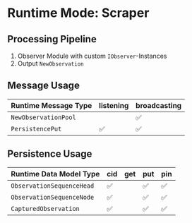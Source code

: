 # Runtime Mode: Scraper

## Processing Pipeline

1. Observer Module with custom `IObserver`-Instances
2. Output `NewObservation`

## Message Usage

| Runtime Message Type          | listening | broadcasting |
| ----------------------------- | --- | --- |
| `NewObservationPool`          |     | ✅ |
| `PersistencePut`              | ✅ | ✅ |

## Persistence Usage

| Runtime Data Model Type       | cid | get | put | pin |
| ----------------------------- | --- | --- | --- | --- |
| `ObservationSequenceHead`     | ✅  |     | ✅ |  ✅  |
| `ObservationSequenceNode`     | ✅  |     | ✅ |  ✅  |
| `CapturedObservation`         | ✅  |     | ✅ |  ✅  |
